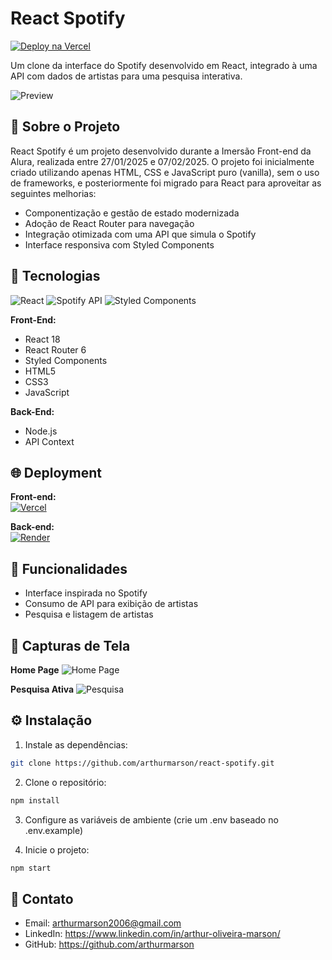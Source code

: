 # React Spotify

[![Deploy na Vercel](https://vercel.com/button)](https://react-spotify-arthurmarson.vercel.app/)

Um clone da interface do Spotify desenvolvido em React, integrado à uma API com dados de artistas para uma pesquisa interativa.

![Preview](https://img.shields.io/badge/Status-Concluído-brightgreen) 

## 🚀 Sobre o Projeto

React Spotify é um projeto desenvolvido durante a Imersão Front-end da Alura, realizada entre 27/01/2025 e 07/02/2025. O projeto foi inicialmente criado utilizando apenas HTML, CSS e JavaScript puro (vanilla), sem o uso de frameworks, e posteriormente foi migrado para React para aproveitar as seguintes melhorias:

- Componentização e gestão de estado modernizada
- Adoção de React Router para navegação
- Integração otimizada com uma API que simula o Spotify
- Interface responsiva com Styled Components

## 🔧 Tecnologias

![React](https://img.shields.io/badge/React-20232A?style=for-the-badge&logo=react&logoColor=61DAFB)
![Spotify API](https://img.shields.io/badge/Spotify_API-1DB954?style=for-the-badge&logo=spotify&logoColor=white)
![Styled Components](https://img.shields.io/badge/Styled_Components-DB7093?style=for-the-badge&logo=styled-components&logoColor=white)

**Front-End:**
- React 18
- React Router 6
- Styled Components
- HTML5
- CSS3
- JavaScript

**Back-End:**
- Node.js
- API Context

## 🌐 Deployment

**Front-end:**  
[![Vercel](https://img.shields.io/badge/Vercel-000000?style=for-the-badge&logo=vercel&logoColor=white)](https://react-spotify-arthurmarson.vercel.app/)

**Back-end:**  
[![Render](https://img.shields.io/badge/Render-46E3B7?style=for-the-badge&logo=render&logoColor=white)](https://react-spotify-snmx.onrender.com)

## 🎯 Funcionalidades

- Interface inspirada no Spotify
- Consumo de API para exibição de artistas
- Pesquisa e listagem de artistas

## 📸 Capturas de Tela

**Home Page**
![Home Page](https://github.com/user-attachments/assets/51fd16bc-a549-497c-a9de-cdc42b34f68b)


**Pesquisa Ativa**
![Pesquisa](https://github.com/user-attachments/assets/b7c8aaea-707c-45d0-9a07-0cc328b29992)


## ⚙️ Instalação

1. Instale as dependências:
```bash
git clone https://github.com/arthurmarson/react-spotify.git
```
2. Clone o repositório:
```bash
npm install
```
3. Configure as variáveis de ambiente (crie um .env baseado no .env.example)

4. Inicie o projeto:
```bash
npm start
```

## 📩 Contato

- Email: arthurmarson2006@gmail.com
- LinkedIn: https://www.linkedin.com/in/arthur-oliveira-marson/
- GitHub: https://github.com/arthurmarson
